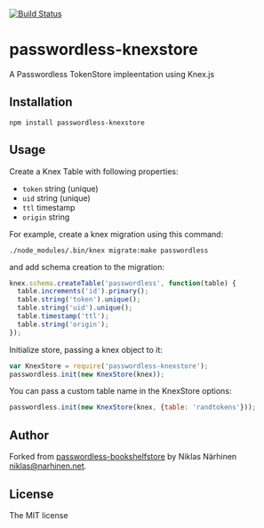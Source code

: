 [![Build Status](https://travis-ci.org/trustmaster/passwordless-knexstore.svg)](https://travis-ci.org/trustmaster/passwordless-knexstore)

passwordless-knexstore
===========================

A Passwordless TokenStore impleentation using Knex.js

Installation
------------

`npm install passwordless-knexstore`

Usage
-----

Create a Knex Table with following properties:
 * `token` string (unique)
 * `uid` string (unique)
 * `ttl` timestamp
 * `origin` string

For example, create a knex migration using this command:

```
./node_modules/.bin/knex migrate:make passwordless
```

and add schema creation to the migration:

```js
knex.schema.createTable('passwordless', function(table) {
  table.increments('id').primary();
  table.string('token').unique();
  table.string('uid').unique();
  table.timestamp('ttl');
  table.string('origin');
});
```

Initialize store, passing a knex object to it:

```js
var KnexStore = require('passwordless-knexstore');
passwordless.init(new KnexStore(knex));
```

You can pass a custom table name in the KnexStore options:

```js
passwordless.init(new KnexStore(knex, {table: 'randtokens'}));
```

Author
------

Forked from [passwordless-bookshelfstore](https://github.com/nnarhinen/passwordless-bookshelfstore) by Niklas Närhinen <niklas@narhinen.net>.

License
-------

The MIT license
